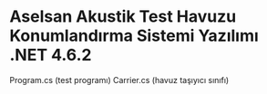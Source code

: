 # Aselsan Akustik Test Havuzu Konumlandırma Sistemi Yazılımı .NET 4.6.2

Program.cs (test programı)
Carrier.cs (havuz taşıyıcı sınıfı)
 
